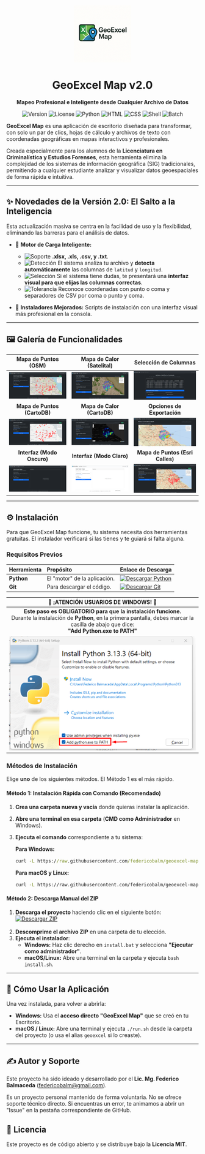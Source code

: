 <div align="center">
  <img src="https://github.com/federicobalm/geoexcel-map/blob/main/static/resources/logo/GeoExcel-Map.png?raw=true" width="150">
  <h1>GeoExcel Map v2.0</h1>
  <p><strong>Mapeo Profesional e Inteligente desde Cualquier Archivo de Datos</strong></p>
  <p>
    <img src="https://img.shields.io/badge/Versión-2.0-blue.svg" alt="Version">
    <img src="https://img.shields.io/badge/Licencia-MIT-green.svg" alt="License">
    <img src="https://img.shields.io/badge/Python-3.8+-brightgreen.svg?logo=python" alt="Python">
    <img src="https://img.shields.io/badge/HTML5-E34F26?style=flat&logo=html5&logoColor=white" alt="HTML">
    <img src="https://img.shields.io/badge/CSS3-1572B6?style=flat&logo=css3&logoColor=white" alt="CSS">
    <img src="https://img.shields.io/badge/Shell_Script-121011?style=flat&logo=gnu-bash&logoColor=white" alt="Shell">
    <img src="https://img.shields.io/badge/Batch-000000?style=flat&logo=windows-terminal&logoColor=white" alt="Batch">
  </p>
</div>

**GeoExcel Map** es una aplicación de escritorio diseñada para transformar, con solo un par de clics, hojas de cálculo y archivos de texto con coordenadas geográficas en mapas interactivos y profesionales.

Creada especialmente para los alumnos de la **Licenciatura en Criminalística y Estudios Forenses**, esta herramienta elimina la complejidad de los sistemas de información geográfica (SIG) tradicionales, permitiendo a cualquier estudiante analizar y visualizar datos geoespaciales de forma rápida e intuitiva.

---

## ✨ Novedades de la Versión 2.0: El Salto a la Inteligencia

Esta actualización masiva se centra en la facilidad de uso y la flexibilidad, eliminando las barreras para el análisis de datos.

*   🧠 **Motor de Carga Inteligente:**
    *   <img src="https://img.shields.io/badge/Soporte_Multiformato-.-blue?style=for-the-badge" alt="Soporte"> **.xlsx, .xls, .csv, y .txt**.
    *   <img src="https://img.shields.io/badge/Detección_Automática-.-green?style=for-the-badge" alt="Detección"> El sistema analiza tu archivo y **detecta automáticamente** las columnas de `latitud` y `longitud`.
    *   <img src="https://img.shields.io/badge/Selección_Guiada-.-yellow?style=for-the-badge" alt="Selección"> Si el sistema tiene dudas, te presentará una **interfaz visual para que elijas las columnas correctas**.
    *   <img src="https://img.shields.io/badge/Tolerancia_de_Formato-.-orange?style=for-the-badge" alt="Tolerancia"> Reconoce coordenadas con punto o coma y separadores de CSV por coma o punto y coma.

*   💅 **Instaladores Mejorados:** Scripts de instalación con una interfaz visual más profesional en la consola.

---

## 🖼️ Galería de Funcionalidades

| Mapa de Puntos (OSM) | Mapa de Calor (Satelital) | Selección de Columnas |
| :---: | :---: | :---: |
| ![Vista de Puntos en OpenStreetMap](https://github.com/federicobalm/geoexcel-map/blob/main/static/resources/screenshot/puntos_agrupados_-_osm.png?raw=true) | ![Vista de Heatmap en Esri World Imagery](https://github.com/federicobalm/geoexcel-map/blob/main/static/resources/screenshot/heat_-_esri_world.png?raw=true) | ![Interfaz de selección de columnas](https://github.com/federicobalm/geoexcel-map/blob/main/static/resources/screenshot/deteccion_columnas.png?raw=true) |
| **Mapa de Puntos (CartoDB)** | **Mapa de Calor (CartoDB)** | **Opciones de Exportación** |
| ![Vista de Puntos en CartoDB Positron](https://github.com/federicobalm/geoexcel-map/blob/main/static/resources/screenshot/puntos_agrupados_-_cartodb_positron.png?raw=true) | ![Vista de Heatmap en CartoDB Dark Matter](https://github.com/federicobalm/geoexcel-map/blob/main/static/resources/screenshot/heat_-_cartodb.png?raw=true) | ![Vista de un proyecto con sus opciones de exportación](https://github.com/federicobalm/geoexcel-map/blob/main/static/resources/screenshot/full_heat_and_export_options.png?raw=true) |
| **Interfaz (Modo Oscuro)** | **Interfaz (Modo Claro)** | **Mapa de Puntos (Esri Calles)** |
| ![Interfaz principal en modo oscuro](https://github.com/federicobalm/geoexcel-map/blob/main/static/resources/screenshot/home_dark_mode.png?raw=true) | ![Interfaz principal en modo claro](https://github.com/federicobalm/geoexcel-map/blob/main/static/resources/screenshot/home_withe_mode.png?raw=true) | ![Vista de Puntos en Esri WorldStreetMap](https://github.com/federicobalm/geoexcel-map/blob/main/static/resources/screenshot/puntos_agrupados_-_esri.png?raw=true) |

---

## ⚙️ Instalación

Para que GeoExcel Map funcione, tu sistema necesita dos herramientas gratuitas. El instalador verificará si las tienes y te guiará si falta alguna.

### Requisitos Previos

| Herramienta | Propósito | Enlace de Descarga |
| :--- | :--- | :--- |
| **Python** | El "motor" de la aplicación. | [![Descargar Python](https://img.shields.io/badge/Descargar-Python-blue?style=for-the-badge&logo=python)](https://www.python.org/downloads/) |
| **Git** | Para descargar el código. | [![Descargar Git](https://img.shields.io/badge/Descargar-Git-orange?style=for-the-badge&logo=git)](https://git-scm.com/downloads/) |

| 🛑 ¡ATENCIÓN USUARIOS DE WINDOWS! 🛑 |
|:---:|
| **Este paso es OBLIGATORIO para que la instalación funcione.**<br>Durante la instalación de **Python**, en la primera pantalla, debes marcar la casilla de abajo que dice:<br>**"Add Python.exe to PATH"** |
| ![Instrucción para añadir Python al PATH](https://raw.githubusercontent.com/federicobalm/geoexcel-map/refs/heads/main/static/resources/screenshot/python_path_instruction.png?raw=true) |

### Métodos de Instalación

Elige **uno** de los siguientes métodos. El Método 1 es el más rápido.

#### Método 1: Instalación Rápida con Comando (Recomendado)

1.  **Crea una carpeta nueva y vacía** donde quieras instalar la aplicación.
2.  **Abre una terminal en esa carpeta** (**CMD como Administrador** en Windows).
3.  **Ejecuta el comando** correspondiente a tu sistema:

    **Para Windows:**
    ```cmd
    curl -L https://raw.githubusercontent.com/federicobalm/geoexcel-map/main/install.bat -o install.bat && call install.bat
    ```

    **Para macOS y Linux:**
    ```bash
    curl -L https://raw.githubusercontent.com/federicobalm/geoexcel-map/main/install.sh -o install.sh && bash install.sh
    ```

#### Método 2: Descarga Manual del ZIP

1.  **Descarga el proyecto** haciendo clic en el siguiente botón:
    <br>
    <a href="https://github.com/federicobalm/geoexcel-map/archive/refs/heads/main.zip" target="_blank">
      <img src="https://img.shields.io/badge/Descargar_Proyecto-ZIP-brightgreen?style=for-the-badge&logo=github" alt="Descargar ZIP">
    </a>
    <br><br>
2.  **Descomprime el archivo ZIP** en una carpeta de tu elección.
3.  **Ejecuta el instalador**:
    *   **Windows:** Haz clic derecho en `install.bat` y selecciona **"Ejecutar como administrador"**.
    *   **macOS/Linux:** Abre una terminal en la carpeta y ejecuta `bash install.sh`.

---

## 🚀 Cómo Usar la Aplicación

Una vez instalada, para volver a abrirla:

*   **Windows:** Usa el **acceso directo "GeoExcel Map"** que se creó en tu Escritorio.
*   **macOS / Linux:** Abre una terminal y ejecuta `./run.sh` desde la carpeta del proyecto (o usa el alias `geoexcel` si lo creaste).

---

## ✍️ Autor y Soporte

Este proyecto ha sido ideado y desarrollado por el **Lic. Mg. Federico Balmaceda** ([federicobalm@gmail.com](mailto:federicobalm@gmail.com)).

Es un proyecto personal mantenido de forma voluntaria. No se ofrece soporte técnico directo. Si encuentras un error, te animamos a abrir un "Issue" en la pestaña correspondiente de GitHub.

## 📜 Licencia

Este proyecto es de código abierto y se distribuye bajo la **Licencia MIT**.